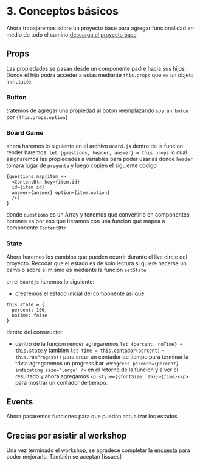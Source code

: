 # 3. Conceptos básicos

Ahora trabajaremos sobre un proyecto base para agregar funcionalidad en medio de todo el camino
[descarga el proyecto base](https://drive.google.com/open?id=1b_Q1vQVKnFmUSqXsMmdVwlVXBtJpeUd7)
## Props

Las propiedades se pasan desde un componente padre hacia sus hijos. Donde el hijo podra acceder a estas mediante `this.props` que es un objeto inmutable.

### Button

tratemos de agregar una propiedad al boton reemplazando `soy un boton` por  `{this.props.option}`

### Board Game

ahora haremos lo siguiente en el archivo `Board.js` dentro de la funcion render haremos: `let {questions, header, answer} = this.props` lo cual asignaremos las propiedades a variables para poder usarlas donde `header` tomara lugar de `pregunta` y luego copien el siguiente codigo

```
{questions.map(item =>
  <ContentBtn key={item.id}
  id={item.id}
  answer={answer} option={item.option}
  />)
}
```

donde `questions` es un Array y tenemos que convertirlo en componentes botones es por eso que iteramos con una funcion que mapea a componente `ContentBtn`

### State

Ahora haremos los cambios que pueden ocurrir durante el live circle del proyecto. Recodar que el estado es de solo lectura si quiere hacerse un cambio sobre el mismo es mediante la funcion `setState`

en el `boardjs` haremos lo siguiente:

- crearemos el estado inicial del componente asi que 
```
this.state = {
  percent: 100,
  noTime: false
}
```
dentro del constructor.

- dentro de la funcion render agregaremos `let {percent, noTime} = this.state`  y tambien `let time = this.contador(percent)` - `this.runProgess()` para crear un contador de tiempo para terminar la trivia agregaremos un progress bar `<Progress percent={percent} indicating size='large' />` en el retorno de la funcion y a ver el resultado
y ahora agregamos `<p style={{fontSize: 25}}>{time}</p>` para mostrar un contador de tiempo.

## Events

Ahora pasaremos funciones para que puedan actualizar los estados.

## Gracias por asistir al workshop

Una vez terminado el workshop, se agradece completar la [encuesta](https://docs.google.com/forms/d/e/1FAIpQLSenK_TDn54NEv65PKyoGr9L4Us7x8y1Wdwzt7cw6BkR5HIBqA/viewform?usp=pp_url&entry.1506216363) para poder mejorarlo. También se aceptan [issues]